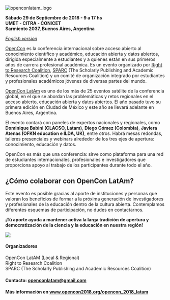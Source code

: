 ![openconlatam_logo](https://github.com/thessaly/openconlatam2018/blob/master/opencon.jpg)

**Sábado 29 de Septiembre de 2018 - 9 a 17 hs**    
**UMET - CITRA - CONICET**    
**Sarmiento 2037, Buenos Aires, Argentina**

*[English version](index.md)*

[OpenCon](https://www.opencon2018.org) es la conferencia internacional sobre acceso abierto al conocimiento científico y académico, educación abierta y datos abiertos, dirigida especialmente a estudiantes y a quienes están en sus primeros años de carrera profesional académica. Es un evento organizado por [Right to Research Coalition](http://righttoresearch.org/), [SPARC](https://sparcopen.org) (The Scholarly Publishing and Academic Resources Coalition) y un comité de organización integrado por estudiantes y profesionales académicos jóvenes de diversas partes del mundo.

[OpenCon LatAm](https://www.opencon2018.org/opencon_2018_latam) es uno de los más de 25 eventos satélite de la conferencia global, en el que se abordan las problemáticas y retos regionales en el acceso abierto, educación abierta y datos abiertos. El año pasado tuvo su primera edición en Ciudad de México y este año se llevará adelante en Buenos Aires, Argentina.

El evento contará con paneles de expertos nacionales y regionales, como **Dominique Babini (CLACSO, Latam)**, **Diego Gómez (Colombia)**, **Javiera Atenas (OFKN education e ILDA, UK)**, entre otros. Habrá mesas redondas, talleres presenciales y webinars alrededor de los tres ejes de apertura: conocimiento, educación y datos.

OpenCon es más que una conferencia: sirve como plataforma para una red de estudiantes internacionales, profesionales e investigadores que proporciona apoyo al trabajo de los participantes durante todo el año. 

## ¿Cómo colaborar con OpenCon LatAm?

Este evento es posible gracias al aporte de instituciones y personas que valoran los beneficios de formar a la próxima generación de investigadores y profesionales de la educación dentro de la cultura abierta. Contemplamos diferentes esquemas de participación, no dudes en contactarnos.

**¡Tú aporte ayuda a mantener activa la larga tradición de apertura y democratización de la ciencia y la educación en nuestra región!**

[<img src="https://github.com/thessaly/openconlatam2018/blob/master/5895ceb8cba9841eabab6072.png">](https://www.paypal.me/openconlatam)

#### Organizadores
OpenCon LatAM (Local & Regional)    
Right to Research Coalition    
SPARC (The Scholarly Publishing and Academic Resources Coalition)    

#### Contacto: [openconlatam@gmail.com](mailto:openconlatam@gmail.com)

#### Más información en www.opencon2018.org/opencon_2018_latam
